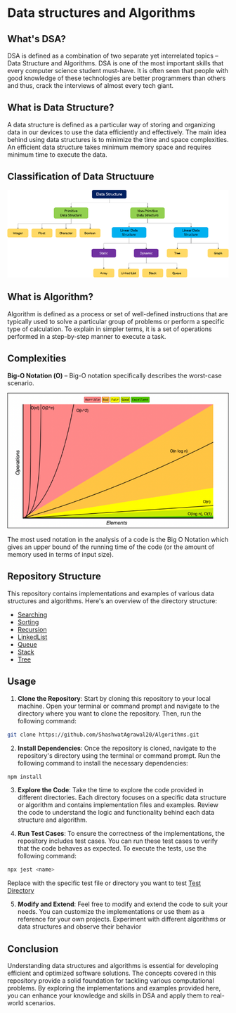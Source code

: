 # Data structures and Algorithms

## What's DSA?
DSA is defined as a combination of two separate yet interrelated topics – Data Structure and Algorithms. DSA is one of the most important skills that every computer science student must-have. It is often seen that people with good knowledge of these technologies are better programmers than others and thus, crack the interviews of almost every tech giant.

## What is Data Structure?
A data structure is defined as a particular way of storing and organizing data in our devices to use the data efficiently and effectively. The main idea behind using data structures is to minimize the time and space complexities. An efficient data structure takes minimum memory space and requires minimum time to execute the data.

## Classification of Data Structuure
![Classification](./Images/Classification.png)

## What is Algorithm?
Algorithm is defined as a process or set of well-defined instructions that are typically used to solve a particular group of problems or perform a specific type of calculation. To explain in simpler terms, it is a set of operations performed in a step-by-step manner to execute a task.

## Complexities
**Big-O Notation (Ο)** – Big-O notation specifically describes the worst-case scenario.

![BigOChart](./Images/BigOChart.png)

The most used notation in the analysis of a code is the Big O Notation which gives an upper bound of the running time of the code (or the amount of memory used in terms of input size).

## Repository Structure
This repository contains implementations and examples of various data structures and algorithms. Here's an overview of the directory structure:

- [Searching](./Searching/README.md)
- [Sorting](./Sorting/README.md)
- [Recursion](./Recursion/README.md)
- [LinkedList](./DataStructures/LinkedList/README.md)
- [Queue](./DataStructures/Queue/README.md)
- [Stack](./DataStructures/Stack/README.md)
- [Tree](./DataStructures/Tree/README.md)

## Usage
1. **Clone the Repository**: Start by cloning this repository to your local machine. Open your terminal or command prompt and navigate to the directory where you want to clone the repository. Then, run the following command:
```bash
git clone https://github.com/ShashwatAgrawal20/Algorithms.git
```

2. **Install Dependencies**: Once the repository is cloned, navigate to the repository's directory using the terminal or command prompt. Run the following command to install the necessary dependencies:
```bash
npm install
```
3. **Explore the Code**: Take the time to explore the code provided in different directories. Each directory focuses on a specific data structure or algorithm and contains implementation files and examples. Review the code to understand the logic and functionality behind each data structure and algorithm.

4. **Run Test Cases**: To ensure the correctness of the implementations, the repository includes test cases. You can run these test cases to verify that the code behaves as expected. To execute the tests, use the following command:
```bash
npx jest <name>
```
Replace <name> with the specific test file or directory you want to test [Test Directory](./__tests__/)

5. **Modify and Extend**: Feel free to modify and extend the code to suit your needs. You can customize the implementations or use them as a reference for your own projects. Experiment with different algorithms or data structures and observe their behavior

## Conclusion
Understanding data structures and algorithms is essential for developing efficient and optimized software solutions. The concepts covered in this repository provide a solid foundation for tackling various computational problems. By exploring the implementations and examples provided here, you can enhance your knowledge and skills in DSA and apply them to real-world scenarios.
